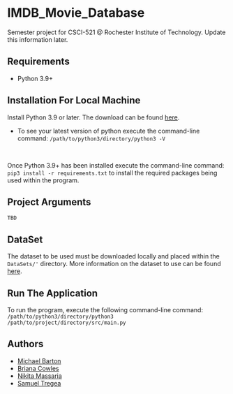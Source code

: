 # IMDB_Movie_Database
Semester project for CSCI-521 @ Rochester Institute of Technology. Update this information later.

## Requirements
<ul>
    <li>Python 3.9+</li>
</ul>

## Installation For Local Machine
Install Python 3.9 or later. The download can be found <a href="https://www.python.org/downloads/" target="_blank">here</a>.
   * To see your latest version of python execute the command-line command: `/path/to/python3/directory/python3 -V`

<br/>

Once Python 3.9+ has been installed execute the command-line command: `pip3 install -r requirements.txt` to install the required
     packages being used within the program.

## Project Arguments
```
TBD
```

## DataSet
The dataset to be used must be downloaded locally and placed within the `DataSets/'` directory. 
More information on the dataset to use can be found <a href="https://github.com/stregea/IMDB_Movie_Database/tree/main/DataSets" target="_blank">here</a>.

## Run The Application
To run the program, execute the following command-line command:
`/path/to/python3/directory/python3 /path/to/project/directory/src/main.py`

## Authors
<ul>
    <li><a href="https://github.com/michaeljohnbarton" target="_blank">Michael Barton</a> </li>
    <li><a href="https://github.com/brianacowles" target="_blank">Briana Cowles</a> </li>
    <li><a href="https://github.com/nmm9478" target="_blank">Nikita Massaria</a> </li>
    <li><a href="https://github.com/stregea" target="_blank">Samuel Tregea</a> </li>
</ul>
